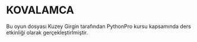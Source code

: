 # KOVALAMCA

Bu oyun dosyası Kuzey Girgin tarafından PythonPro kursu kapsamında ders etkinliği olarak gerçekleştirlmiştir.
